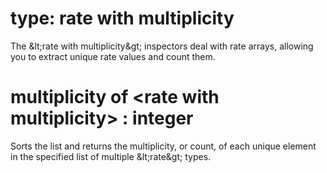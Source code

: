 # type: rate with multiplicity

The &amp;lt;rate with multiplicity&amp;gt; inspectors deal with rate arrays, allowing you to extract unique rate values and count them.

# multiplicity of &lt;rate with multiplicity&gt; : integer

Sorts the list and returns the multiplicity, or count, of each unique element in the specified list of multiple &amp;lt;rate&amp;gt; types.
